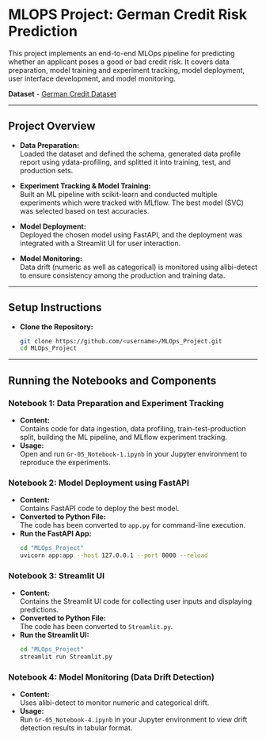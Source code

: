 # MLOPS Project: German Credit Risk Prediction

This project implements an end-to-end MLOps pipeline for predicting whether an applicant poses a good or bad credit risk. It covers data preparation, model training and experiment tracking, model deployment, user interface development, and model monitoring.

**Dataset** - [German Credit Dataset](https://archive.ics.uci.edu/ml/datasets/statlog+(german+credit+data))

---

## Project Overview

- **Data Preparation:**  
  Loaded the dataset and defined the schema, generated data profile report using ydata-profiling, and splitted it into training, test, and production sets.

- **Experiment Tracking & Model Training:**  
  Built an ML pipeline with scikit-learn and conducted multiple experiments which were tracked with MLflow. The best model (SVC) was selected based on test accuracies.

- **Model Deployment:**  
  Deployed the chosen model using FastAPI, and the deployment was integrated with a Streamlit UI for user interaction.

- **Model Monitoring:**  
  Data drift (numeric as well as categorical) is monitored using alibi-detect to ensure consistency among the production and training data.

---

## Setup Instructions

- **Clone the Repository:**

   ```bash
   git clone https://github.com/<username>/MLOps_Project.git
   cd MLOps_Project
   
---

## Running the Notebooks and Components

### Notebook 1: Data Preparation and Experiment Tracking
- **Content:**  
  Contains code for data ingestion, data profiling, train-test-production split, building the ML pipeline, and MLflow experiment tracking.
- **Usage:**  
  Open and run `Gr-05_Notebook-1.ipynb` in your Jupyter environment to reproduce the experiments.

### Notebook 2: Model Deployment using FastAPI
- **Content:**  
  Contains FastAPI code to deploy the best model.
- **Converted to Python File:**  
  The code has been converted to `app.py` for command-line execution.
- **Run the FastAPI App:**
  ```bash
  cd "MLOps_Project"
  uvicorn app:app --host 127.0.0.1 --port 8000 --reload

### Notebook 3: Streamlit UI
- **Content:**  
  Contains the Streamlit UI code for collecting user inputs and displaying predictions.  
- **Converted to Python File:**  
  The code has been converted to `Streamlit.py`.  
- **Run the Streamlit UI:**
  ```bash
  cd "MLOps_Project"
  streamlit run Streamlit.py

### Notebook 4: Model Monitoring (Data Drift Detection)
- **Content:**  
  Uses alibi-detect to monitor numeric and categorical drift.
- **Usage:**  
  Run `Gr-05_Notebook-4.ipynb` in your Jupyter environment to view drift detection results in tabular format.




